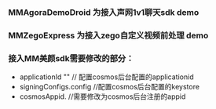 ### MMAgoraDemoDroid 为接入声网1v1聊天sdk demo
### MMZegoExpress 为接入zego自定义视频前处理 demo
### 接入MM美颜sdk需要修改的部分：
- applicationId ""      // 配置cosmos后台配置的applicationid
- signingConfigs.config //配置cosmos后台配置的keystore
- cosmosAppid.          //需要修改为cosmos后台注册的appid



